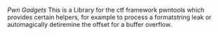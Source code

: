 *Pwn Gadgets*
This is a Library for the ctf framework pwntools which provides certain helpers, for example to process a formatstring leak or automagically detiremine the offset for a buffer overflow.